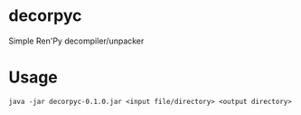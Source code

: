 # decorpyc

Simple Ren'Py decompiler/unpacker

# Usage

`java -jar decorpyc-0.1.0.jar <input file/directory> <output directory>`
